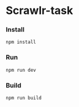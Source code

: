 # Scrawlr-task

### Install
```
npm install
```
### Run
```
npm run dev
```
### Build
```
npm run build
```
